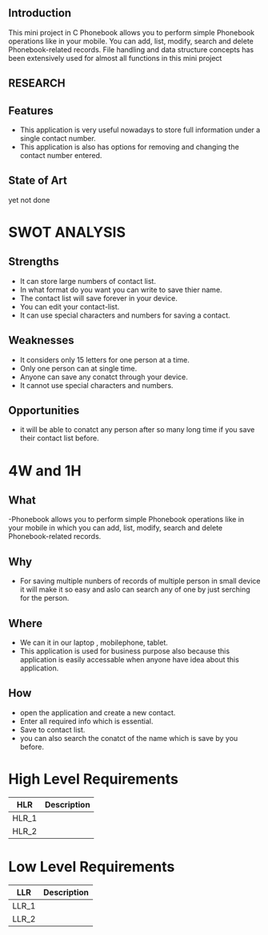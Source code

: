
## Introduction

This mini project in C Phonebook allows you to perform simple Phonebook operations like in your mobile. You can add, list, modify, search and delete Phonebook-related records. File handling and data structure concepts has been extensively used for almost all functions in this mini project
## RESEARCH

## Features
- This application is very useful nowadays to store full information under a single contact number. 
- This application is also has options for removing and changing the contact number entered.
## State of Art
yet not done

# SWOT ANALYSIS

## Strengths
- It can store large numbers of contact list.
- In what format do you want you can write to save thier name. 
- The contact list will save forever in your device.  
- You can edit your contact-list.
- It can use special characters and numbers for saving a contact.

## Weaknesses
- It considers only 15 letters for one person at a time. 
- Only one person can at single time.  
- Anyone can save any conatct through your device.
- It cannot use special characters and numbers.
## Opportunities
- it will be able to conatct any person after so many long time if you save their contact list before.
# 4W and 1H
## What
-Phonebook allows you to perform simple Phonebook operations like in your mobile in which you can add, list, modify, search and delete Phonebook-related records.
## Why
- For saving multiple nunbers of records of multiple person in small device it will make it so easy and aslo can search any of one by just serching for the person.

## Where
- We can it in our laptop , mobilephone, tablet.
- This application is used for business purpose also because this application is easily accessable when anyone have idea about this application.  
## How
- open the application and create a new contact.
- Enter all required info which is essential. 
- Save to contact list.
- you can also search the conatct of the name which is save by you before.


# High Level Requirements
|HLR|      Description  |
|------|  --------------|
|HLR_1|                 |
|HLR_2|                 |

# Low Level Requirements
|LLR|      Description |
|------|  --------------|
|LLR_1|                 |
|LLR_2|                 |
